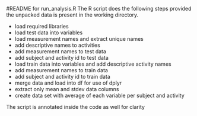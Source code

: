 #README for run_analysis.R
The R script does the following steps provided the unpacked data is present in the working directory.

* load required libraries
* load test data into variables
* load measurement names and extract unique names
* add descriptive names to activities
* add measurement names to test data
* add subject and activity id to test data
* load train data into variables and add descriptive activity names
* add measurement names to train data
* add subject and activity id to train data
* merge data and load into df for use of dplyr
* extract only mean and stdev data columns
* create data set with average of each variable per subject and activity

The script is annotated inside the code as well for clarity
